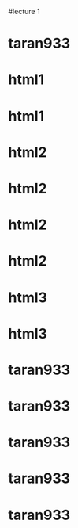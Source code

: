 #lecture 1
# taran933
# html1
# html1
# html2
# html2
# html2
# html2
# html3
# html3
# taran933
# taran933
# taran933
# taran933
# taran933
